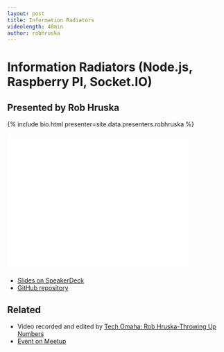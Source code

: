 ```yaml
---
layout: post
title: Information Radiators
videolength: 48min
author: robhruska
---
```


# Information Radiators (Node.js, Raspberry PI, Socket.IO)

## Presented by Rob Hruska

{% include bio.html presenter=site.data.presenters.robhruska %}

<div class="fluid-width-video-wrapper"><iframe width="420" height="315" src="//www.youtube.com/embed/yhYuCBRSA0w" frameborder="0" allowfullscreen></iframe></div>

* [Slides on SpeakerDeck](https://speakerdeck.com/robhruska/nuggets)
* [GitHub repository](https://github.com/hudl/nugget)

## Related

* Video recorded and edited by [Tech Omaha: Rob Hruska-Throwing Up Numbers](http://techomaha.com/2013/09/rob-hruska-dashboards/)
* [Event on Meetup](http://www.meetup.com/nebraskajs/events/118573872/)